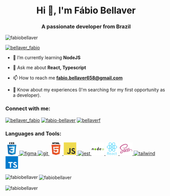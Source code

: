 <h1 align="center">Hi 👋, I'm Fábio Bellaver</h1>
<h3 align="center">A passionate developer from Brazil</h3>

<p align="left"> <img src="https://komarev.com/ghpvc/?username=fabiobellaver&label=Profile%20views&color=0e75b6&style=flat" alt="fabiobellaver" /> </p>

<p align="left"> <a href="https://twitter.com/bellaver_fabio" target="blank"><img src="https://img.shields.io/twitter/follow/bellaver_fabio?logo=twitter&style=for-the-badge" alt="bellaver_fabio" /></a> </p>

- 🌱 I’m currently learning **NodeJS**

- 💬 Ask me about **React, Typescript**

- 📫 How to reach me **fabio.bellaver658@gmail.com**

- 📄 Know about my experiences (I'm searching for my first opportunity as a developer).

<h3 align="left">Connect with me:</h3>
<p align="left">
<a href="https://twitter.com/bellaver_fabio" target="blank"><img align="center" src="https://raw.githubusercontent.com/rahuldkjain/github-profile-readme-generator/master/src/images/icons/Social/twitter.svg" alt="bellaver_fabio" height="30" width="40" /></a>
<a href="https://linkedin.com/in/fabio-bellaver" target="blank"><img align="center" src="https://raw.githubusercontent.com/rahuldkjain/github-profile-readme-generator/master/src/images/icons/Social/linked-in-alt.svg" alt="fabio-bellaver" height="30" width="40" /></a>
<a href="https://instagram.com/bellaverf" target="blank"><img align="center" src="https://raw.githubusercontent.com/rahuldkjain/github-profile-readme-generator/master/src/images/icons/Social/instagram.svg" alt="bellaverf" height="30" width="40" /></a>
</p>

<h3 align="left">Languages and Tools:</h3>
<p align="left"> <a href="https://www.w3schools.com/css/" target="_blank" rel="noreferrer"> <img src="https://raw.githubusercontent.com/devicons/devicon/master/icons/css3/css3-original-wordmark.svg" alt="css3" width="40" height="40"/> </a> <a href="https://www.figma.com/" target="_blank" rel="noreferrer"> <img src="https://www.vectorlogo.zone/logos/figma/figma-icon.svg" alt="figma" width="40" height="40"/> </a> <a href="https://git-scm.com/" target="_blank" rel="noreferrer"> <img src="https://www.vectorlogo.zone/logos/git-scm/git-scm-icon.svg" alt="git" width="40" height="40"/> </a> <a href="https://www.w3.org/html/" target="_blank" rel="noreferrer"> <img src="https://raw.githubusercontent.com/devicons/devicon/master/icons/html5/html5-original-wordmark.svg" alt="html5" width="40" height="40"/> </a> <a href="https://developer.mozilla.org/en-US/docs/Web/JavaScript" target="_blank" rel="noreferrer"> <img src="https://raw.githubusercontent.com/devicons/devicon/master/icons/javascript/javascript-original.svg" alt="javascript" width="40" height="40"/> </a> <a href="https://jestjs.io" target="_blank" rel="noreferrer"> <img src="https://www.vectorlogo.zone/logos/jestjsio/jestjsio-icon.svg" alt="jest" width="40" height="40"/> </a> <a href="https://nodejs.org" target="_blank" rel="noreferrer"> <img src="https://raw.githubusercontent.com/devicons/devicon/master/icons/nodejs/nodejs-original-wordmark.svg" alt="nodejs" width="40" height="40"/> </a> <a href="https://reactjs.org/" target="_blank" rel="noreferrer"> <img src="https://raw.githubusercontent.com/devicons/devicon/master/icons/react/react-original-wordmark.svg" alt="react" width="40" height="40"/> </a> <a href="https://sass-lang.com" target="_blank" rel="noreferrer"> <img src="https://raw.githubusercontent.com/devicons/devicon/master/icons/sass/sass-original.svg" alt="sass" width="40" height="40"/> </a> <a href="https://tailwindcss.com/" target="_blank" rel="noreferrer"> <img src="https://www.vectorlogo.zone/logos/tailwindcss/tailwindcss-icon.svg" alt="tailwind" width="40" height="40"/> </a> <a href="https://www.typescriptlang.org/" target="_blank" rel="noreferrer"> <img src="https://raw.githubusercontent.com/devicons/devicon/master/icons/typescript/typescript-original.svg" alt="typescript" width="40" height="40"/> </a> </p>

<p><img align="left" src="https://github-readme-stats.vercel.app/api/top-langs?username=fabiobellaver&show_icons=true&locale=en&layout=compact" alt="fabiobellaver" /></p>

<p>&nbsp;<img align="center" src="https://github-readme-stats.vercel.app/api?username=fabiobellaver&show_icons=true&locale=en" alt="fabiobellaver" /></p>

<p><img align="center" src="https://github-readme-streak-stats.herokuapp.com/?user=fabiobellaver&" alt="fabiobellaver" /></p>
